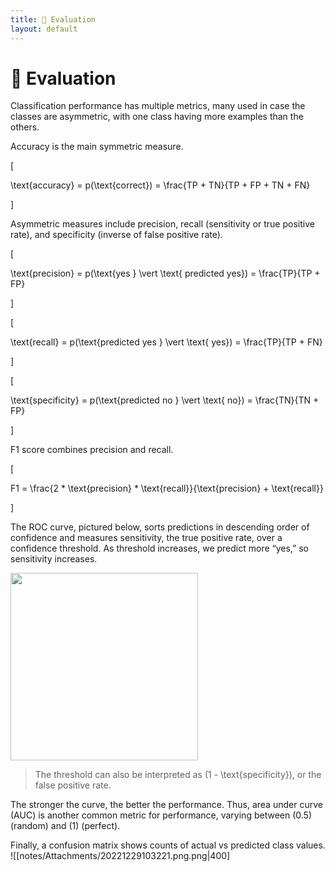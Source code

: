 ```yaml
---
title: 💯 Evaluation
layout: default
---
```


# 💯 Evaluation

Classification performance has multiple metrics, many used in case the classes are asymmetric, with one class having more examples than the others.

Accuracy is the main symmetric measure.

\[

\text{accuracy} = p(\text{correct}) = \frac{TP + TN}{TP + FP + TN + FN}

\]

Asymmetric measures include precision, recall (sensitivity or true positive rate), and specificity (inverse of false positive rate).

\[

\text{precision} = p(\text{yes } \vert \text{ predicted yes}) = \frac{TP}{TP + FP}

\]

\[

\text{recall} = p(\text{predicted yes } \vert \text{ yes}) = \frac{TP}{TP + FN}

\]

\[

\text{specificity} = p(\text{predicted no } \vert \text{ no}) = \frac{TN}{TN + FP}

\]

F1 score combines precision and recall.

\[

F1 = \frac{2 * \text{precision} * \text{recall}}{\text{precision} + \text{recall}}

\]

The ROC curve, pictured below, sorts predictions in descending order of confidence and measures sensitivity, the true positive rate, over a confidence threshold. As threshold increases, we predict more “yes,” so sensitivity increases.

<div>
<img src="attachment:notes/Attachments/notes/Attachments/20221229103220.png.png" width="300"/>
</div>

> The threshold can also be interpreted as \(1 - \text{specificity}\), or the false positive rate.

The stronger the curve, the better the performance. Thus, area under curve (AUC) is another common metric for performance, varying between \(0.5\) (random) and \(1\) (perfect).

Finally, a confusion matrix shows counts of actual vs predicted class values.
![[notes/Attachments/20221229103221.png.png|400]